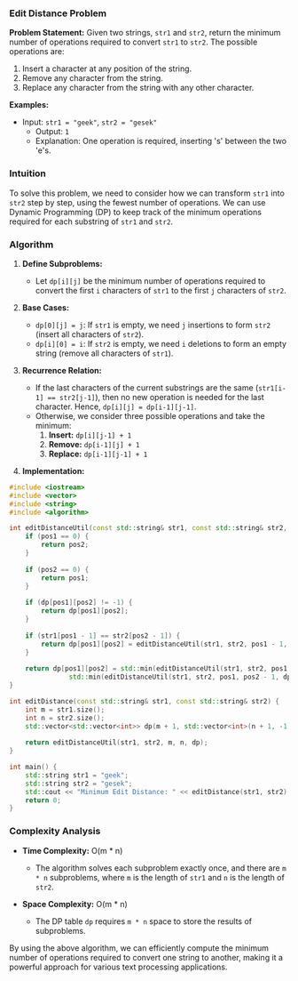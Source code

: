 ### Edit Distance Problem

**Problem Statement:**
Given two strings, `str1` and `str2`, return the minimum number of operations required to convert `str1` to `str2`. The possible operations are:
1. Insert a character at any position of the string.
2. Remove any character from the string.
3. Replace any character from the string with any other character.

**Examples:**
- Input: `str1 = "geek"`, `str2 = "gesek"`
  - Output: `1`
  - Explanation: One operation is required, inserting 's' between the two 'e's.

### Intuition
To solve this problem, we need to consider how we can transform `str1` into `str2` step by step, using the fewest number of operations. We can use Dynamic Programming (DP) to keep track of the minimum operations required for each substring of `str1` and `str2`.

### Algorithm

1. **Define Subproblems:**
   - Let `dp[i][j]` be the minimum number of operations required to convert the first `i` characters of `str1` to the first `j` characters of `str2`.

2. **Base Cases:**
   - `dp[0][j] = j`: If `str1` is empty, we need `j` insertions to form `str2` (insert all characters of `str2`).
   - `dp[i][0] = i`: If `str2` is empty, we need `i` deletions to form an empty string (remove all characters of `str1`).

3. **Recurrence Relation:**
   - If the last characters of the current substrings are the same (`str1[i-1] == str2[j-1]`), then no new operation is needed for the last character. Hence, `dp[i][j] = dp[i-1][j-1]`.
   - Otherwise, we consider three possible operations and take the minimum:
     1. **Insert:** `dp[i][j-1] + 1`
     2. **Remove:** `dp[i-1][j] + 1`
     3. **Replace:** `dp[i-1][j-1] + 1`

4. **Implementation:**

```cpp
#include <iostream>
#include <vector>
#include <string>
#include <algorithm>

int editDistanceUtil(const std::string& str1, const std::string& str2, int pos1, int pos2, std::vector<std::vector<int>>& dp) {
    if (pos1 == 0) {
        return pos2;
    }
    
    if (pos2 == 0) {
        return pos1;
    }
    
    if (dp[pos1][pos2] != -1) {
        return dp[pos1][pos2];
    }
    
    if (str1[pos1 - 1] == str2[pos2 - 1]) {
        return dp[pos1][pos2] = editDistanceUtil(str1, str2, pos1 - 1, pos2 - 1, dp);
    }
    
    return dp[pos1][pos2] = std::min(editDistanceUtil(str1, str2, pos1 - 1, pos2, dp), 
               std::min(editDistanceUtil(str1, str2, pos1, pos2 - 1, dp), editDistanceUtil(str1, str2, pos1 - 1, pos2 - 1, dp))) + 1;
}

int editDistance(const std::string& str1, const std::string& str2) {
    int m = str1.size();
    int n = str2.size();
    std::vector<std::vector<int>> dp(m + 1, std::vector<int>(n + 1, -1));
    
    return editDistanceUtil(str1, str2, m, n, dp);
}

int main() {
    std::string str1 = "geek";
    std::string str2 = "gesek";
    std::cout << "Minimum Edit Distance: " << editDistance(str1, str2) << std::endl;
    return 0;
}
```

### Complexity Analysis

- **Time Complexity:** O(m * n)
  - The algorithm solves each subproblem exactly once, and there are `m * n` subproblems, where `m` is the length of `str1` and `n` is the length of `str2`.

- **Space Complexity:** O(m * n)
  - The DP table `dp` requires `m * n` space to store the results of subproblems.

By using the above algorithm, we can efficiently compute the minimum number of operations required to convert one string to another, making it a powerful approach for various text processing applications.
